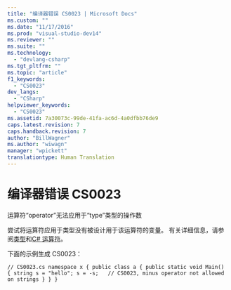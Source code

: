 ```yaml
---
title: "编译器错误 CS0023 | Microsoft Docs"
ms.custom: ""
ms.date: "11/17/2016"
ms.prod: "visual-studio-dev14"
ms.reviewer: ""
ms.suite: ""
ms.technology: 
  - "devlang-csharp"
ms.tgt_pltfrm: ""
ms.topic: "article"
f1_keywords: 
  - "CS0023"
dev_langs: 
  - "CSharp"
helpviewer_keywords: 
  - "CS0023"
ms.assetid: 7a30073c-99de-41fa-ac6d-4a0dfbb76de9
caps.latest.revision: 7
caps.handback.revision: 7
author: "BillWagner"
ms.author: "wiwagn"
manager: "wpickett"
translationtype: Human Translation
---
```

# 编译器错误 CS0023
运算符“operator”无法应用于“type”类型的操作数  
  
 尝试将运算符应用于类型没有被设计用于该运算符的变量。 有关详细信息，请参阅[类型](../../csharp/programming-guide/types/index.md)和[C\# 运算符](../../csharp/language-reference/operators/index.md)。  
  
 下面的示例生成 CS0023：  
  
```  
// CS0023.cs namespace x { public class a { public static void Main() { string s = "hello"; s = -s;   // CS0023, minus operator not allowed on strings } } }  
```